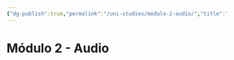 ```yaml
---
{"dg-publish":true,"permalink":"/uni-studies/modulo-2-audio/","title":"Módulo 2 - Audio","tags":["Universidad,"],"noteIcon":"","created":"2023-05-09T16:09:51.000-05:00","updated":"2023-03-23T15:07:27.000-05:00"}
---
```



# Módulo 2 - Audio
